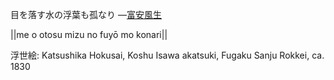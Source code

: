 目を落す水の浮葉も孤なり
—[富安風生](https://ja.wikipedia.org/wiki/富安風生)

||me o otosu mizu no fuyō mo konari||

浮世絵: Katsushika Hokusai, Koshu Isawa akatsuki, Fugaku Sanju Rokkei, ca. 1830